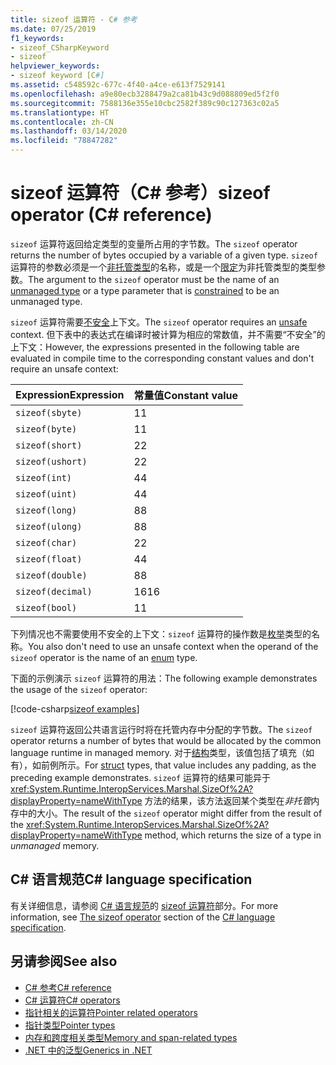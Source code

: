 ```yaml
---
title: sizeof 运算符 - C# 参考
ms.date: 07/25/2019
f1_keywords:
- sizeof_CSharpKeyword
- sizeof
helpviewer_keywords:
- sizeof keyword [C#]
ms.assetid: c548592c-677c-4f40-a4ce-e613f7529141
ms.openlocfilehash: a9e80ecb3288479a2ca81b43c9d088809ed5f2f0
ms.sourcegitcommit: 7588136e355e10cbc2582f389c90c127363c02a5
ms.translationtype: HT
ms.contentlocale: zh-CN
ms.lasthandoff: 03/14/2020
ms.locfileid: "78847282"
---
```

# <a name="sizeof-operator-c-reference"></a><span data-ttu-id="bd973-102">sizeof 运算符（C# 参考）</span><span class="sxs-lookup"><span data-stu-id="bd973-102">sizeof operator (C# reference)</span></span>

<span data-ttu-id="bd973-103">`sizeof` 运算符返回给定类型的变量所占用的字节数。</span><span class="sxs-lookup"><span data-stu-id="bd973-103">The `sizeof` operator returns the number of bytes occupied by a variable of a given type.</span></span> <span data-ttu-id="bd973-104">`sizeof` 运算符的参数必须是一个[非托管类型](../builtin-types/unmanaged-types.md)的名称，或是一个[限定](../../programming-guide/generics/constraints-on-type-parameters.md#unmanaged-constraint)为非托管类型的类型参数。</span><span class="sxs-lookup"><span data-stu-id="bd973-104">The argument to the `sizeof` operator must be the name of an [unmanaged type](../builtin-types/unmanaged-types.md) or a type parameter that is [constrained](../../programming-guide/generics/constraints-on-type-parameters.md#unmanaged-constraint) to be an unmanaged type.</span></span>

<span data-ttu-id="bd973-105">`sizeof` 运算符需要[不安全](../keywords/unsafe.md)上下文。</span><span class="sxs-lookup"><span data-stu-id="bd973-105">The `sizeof` operator requires an [unsafe](../keywords/unsafe.md) context.</span></span> <span data-ttu-id="bd973-106">但下表中的表达式在编译时被计算为相应的常数值，并不需要“不安全”的上下文：</span><span class="sxs-lookup"><span data-stu-id="bd973-106">However, the expressions presented in the following table are evaluated in compile time to the corresponding constant values and don't require an unsafe context:</span></span>

|<span data-ttu-id="bd973-107">Expression</span><span class="sxs-lookup"><span data-stu-id="bd973-107">Expression</span></span>|<span data-ttu-id="bd973-108">常量值</span><span class="sxs-lookup"><span data-stu-id="bd973-108">Constant value</span></span>|
|---------|---------------|
|`sizeof(sbyte)`|<span data-ttu-id="bd973-109">1</span><span class="sxs-lookup"><span data-stu-id="bd973-109">1</span></span>|
|`sizeof(byte)`|<span data-ttu-id="bd973-110">1</span><span class="sxs-lookup"><span data-stu-id="bd973-110">1</span></span>|
|`sizeof(short)`|<span data-ttu-id="bd973-111">2</span><span class="sxs-lookup"><span data-stu-id="bd973-111">2</span></span>|
|`sizeof(ushort)`|<span data-ttu-id="bd973-112">2</span><span class="sxs-lookup"><span data-stu-id="bd973-112">2</span></span>|
|`sizeof(int)`|<span data-ttu-id="bd973-113">4</span><span class="sxs-lookup"><span data-stu-id="bd973-113">4</span></span>|
|`sizeof(uint)`|<span data-ttu-id="bd973-114">4</span><span class="sxs-lookup"><span data-stu-id="bd973-114">4</span></span>|
|`sizeof(long)`|<span data-ttu-id="bd973-115">8</span><span class="sxs-lookup"><span data-stu-id="bd973-115">8</span></span>|
|`sizeof(ulong)`|<span data-ttu-id="bd973-116">8</span><span class="sxs-lookup"><span data-stu-id="bd973-116">8</span></span>|
|`sizeof(char)`|<span data-ttu-id="bd973-117">2</span><span class="sxs-lookup"><span data-stu-id="bd973-117">2</span></span>|
|`sizeof(float)`|<span data-ttu-id="bd973-118">4</span><span class="sxs-lookup"><span data-stu-id="bd973-118">4</span></span>|
|`sizeof(double)`|<span data-ttu-id="bd973-119">8</span><span class="sxs-lookup"><span data-stu-id="bd973-119">8</span></span>|
|`sizeof(decimal)`|<span data-ttu-id="bd973-120">16</span><span class="sxs-lookup"><span data-stu-id="bd973-120">16</span></span>|
|`sizeof(bool)`|<span data-ttu-id="bd973-121">1</span><span class="sxs-lookup"><span data-stu-id="bd973-121">1</span></span>|

<span data-ttu-id="bd973-122">下列情况也不需要使用不安全的上下文：`sizeof` 运算符的操作数是[枚举](../builtin-types/enum.md)类型的名称。</span><span class="sxs-lookup"><span data-stu-id="bd973-122">You also don't need to use an unsafe context when the operand of the `sizeof` operator is the name of an [enum](../builtin-types/enum.md) type.</span></span>

<span data-ttu-id="bd973-123">下面的示例演示 `sizeof` 运算符的用法：</span><span class="sxs-lookup"><span data-stu-id="bd973-123">The following example demonstrates the usage of the `sizeof` operator:</span></span>

[!code-csharp[sizeof examples](snippets/SizeOfOperator.cs)]

<span data-ttu-id="bd973-124">`sizeof` 运算符返回公共语言运行时将在托管内存中分配的字节数。</span><span class="sxs-lookup"><span data-stu-id="bd973-124">The `sizeof` operator returns a number of bytes that would be allocated by the common language runtime in managed memory.</span></span> <span data-ttu-id="bd973-125">对于[结构](../builtin-types/struct.md)类型，该值包括了填充（如有），如前例所示。</span><span class="sxs-lookup"><span data-stu-id="bd973-125">For [struct](../builtin-types/struct.md) types, that value includes any padding, as the preceding example demonstrates.</span></span> <span data-ttu-id="bd973-126">`sizeof` 运算符的结果可能异于 <xref:System.Runtime.InteropServices.Marshal.SizeOf%2A?displayProperty=nameWithType> 方法的结果，该方法返回某个类型在*非托管*内存中的大小。</span><span class="sxs-lookup"><span data-stu-id="bd973-126">The result of the `sizeof` operator might differ from the result of the <xref:System.Runtime.InteropServices.Marshal.SizeOf%2A?displayProperty=nameWithType> method, which returns the size of a type in *unmanaged* memory.</span></span>

## <a name="c-language-specification"></a><span data-ttu-id="bd973-127">C# 语言规范</span><span class="sxs-lookup"><span data-stu-id="bd973-127">C# language specification</span></span>

<span data-ttu-id="bd973-128">有关详细信息，请参阅 [C# 语言规范](~/_csharplang/spec/introduction.md)的 [sizeof 运算符](~/_csharplang/spec/unsafe-code.md#the-sizeof-operator)部分。</span><span class="sxs-lookup"><span data-stu-id="bd973-128">For more information, see [The sizeof operator](~/_csharplang/spec/unsafe-code.md#the-sizeof-operator) section of the [C# language specification](~/_csharplang/spec/introduction.md).</span></span>

## <a name="see-also"></a><span data-ttu-id="bd973-129">另请参阅</span><span class="sxs-lookup"><span data-stu-id="bd973-129">See also</span></span>

- [<span data-ttu-id="bd973-130">C# 参考</span><span class="sxs-lookup"><span data-stu-id="bd973-130">C# reference</span></span>](../index.md)
- [<span data-ttu-id="bd973-131">C# 运算符</span><span class="sxs-lookup"><span data-stu-id="bd973-131">C# operators</span></span>](index.md)
- [<span data-ttu-id="bd973-132">指针相关的运算符</span><span class="sxs-lookup"><span data-stu-id="bd973-132">Pointer related operators</span></span>](pointer-related-operators.md)
- [<span data-ttu-id="bd973-133">指针类型</span><span class="sxs-lookup"><span data-stu-id="bd973-133">Pointer types</span></span>](../../programming-guide/unsafe-code-pointers/pointer-types.md)
- [<span data-ttu-id="bd973-134">内存和跨度相关类型</span><span class="sxs-lookup"><span data-stu-id="bd973-134">Memory and span-related types</span></span>](../../../standard/memory-and-spans/index.md)
- [<span data-ttu-id="bd973-135">.NET 中的泛型</span><span class="sxs-lookup"><span data-stu-id="bd973-135">Generics in .NET</span></span>](../../../standard/generics/index.md)
